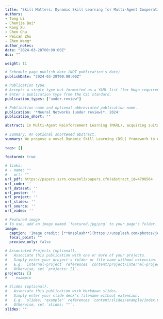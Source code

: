 ```yaml
---
title: "Skill Matters: Dynamic Skill Learning for Multi-Agent Cooperative Reinforcement Learning."
authors:
- Tong Li
- Chenjia Bai*
- Kang Xu
- Chen Chu
- Peican Zhu
- Zhen Wang*
author_notes:
date: "2024-03-28T00:00:00Z"
doi: ""

weight: 11

# Schedule page publish date (NOT publication's date).
publishDate: "2024-03-28T00:00:00Z"

# Publication type.
# Accepts a single type but formatted as a YAML list (for Hugo requirements).
# Enter a publication type from the CSL standard.
publication_types: ["under-review"]

# Publication name and optional abbreviated publication name.
publication: '*Neural Networks (under review)*, 2024'
publication_short: ""

abstract: In Multi-Agent Reinforcement Learning (MARL), acquiring suitable behaviors for distinct agents in different scenarios is crucial to enhance the collaborative efficacy and adaptability of multi-agent systems. Existing methods address this challenge through role-based and hierarchical-based paradigms, while they can excessively depend on extrinsic rewards and obtain unsatisfactory results, or lead to homogeneous behaviors with shared agent parameterization. In this paper, we propose a novel Dynamic Skill Learning (DSL) framework to enable more effective adaptation and collaboration in complex tasks. Specifically, DSL learns diverse skills without external rewards and then assigns skills to agents dynamically. DSL has two components:(\romannumeral 1) dynamic skill discovery, which fosters distinguishable and far-reaching skill learning by using Lipschitz constraints, and (\romannumeral 2) dynamic skill assignment, which leverages a policy controller to dynamically allocate the optimal skill combination for each agent based on their local observations. Empirical results demonstrate that DSL leads to better collaborative ability and significantly improves the performance on challenging benchmarks including StarCraft II and Google Research Football.
  
# Summary. An optional shortened abstract.
summary: We propose a novel Dynamic Skill Learning (DSL) framework to enable more effective adaptation and collaboration in complex tasks.
  
tags: []
  
featured: true

# links:
# - name: ""
#   url: ""
url_pdf: https://papers.ssrn.com/sol3/papers.cfm?abstract_id=4790564
url_code: ''
url_dataset: ''
url_poster: ''
url_project: ''
url_slides: ''
url_source: ''
url_video: ''

# Featured image
# To use, add an image named `featured.jpg/png` to your page's folder. 
image:
  caption: 'Image credit: [**Unsplash**](https://unsplash.com/photos/jdD8gXaTZsc)'
  focal_point: ""
  preview_only: false

# Associated Projects (optional).
#   Associate this publication with one or more of your projects.
#   Simply enter your project's folder or file name without extension.
#   E.g. `internal-project` references `content/project/internal-project/index.md`.
#   Otherwise, set `projects: []`.
projects: []
#  - example

# Slides (optional).
#   Associate this publication with Markdown slides.
#   Simply enter your slide deck's filename without extension.
#   E.g. `slides: "example"` references `content/slides/example/index.md`.
#   Otherwise, set `slides: ""`.
slides: ""
---
```

